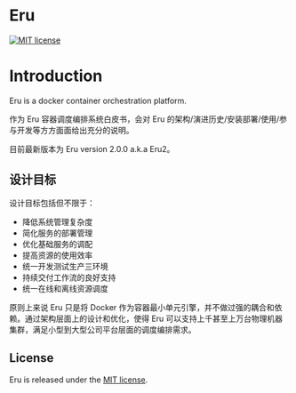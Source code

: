 # Eru
[![MIT license](https://img.shields.io/github/license/mashape/apistatus.svg)](https://opensource.org/licenses/MIT)

# Introduction

Eru is a docker container orchestration platform.

作为 Eru 容器调度编排系统白皮书，会对 Eru 的架构/演进历史/安装部署/使用/参与开发等方方面面给出充分的说明。

目前最新版本为 Eru version 2.0.0 a.k.a Eru2。

## 设计目标

设计目标包括但不限于：

- 降低系统管理复杂度
- 简化服务的部署管理
- 优化基础服务的调配
- 提高资源的使用效率
- 统一开发测试生产三环境
- 持续交付工作流的良好支持
- 统一在线和离线资源调度

原则上来说 Eru 只是将 Docker 作为容器最小单元引擎，并不做过强的耦合和依赖。通过架构层面上的设计和优化，使得 Eru 可以支持上千甚至上万台物理机器集群，满足小型到大型公司平台层面的调度编排需求。

## License
Eru is released under the [MIT license](https://github.com/projecteru2/white-paper/blob/master/LICENSE).
